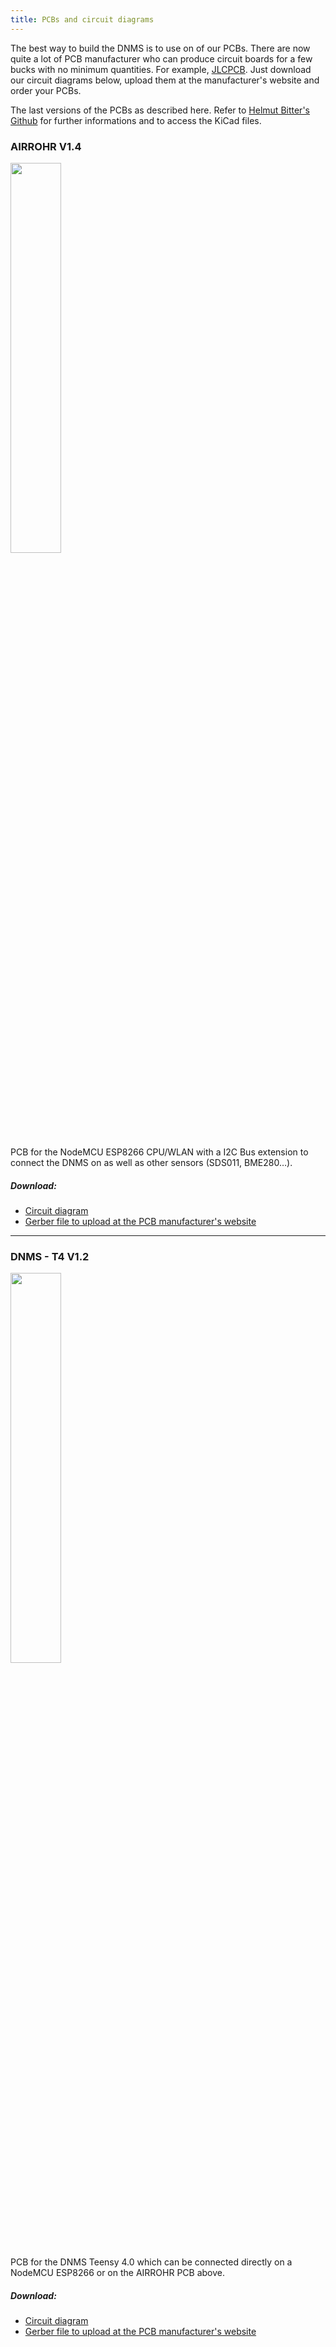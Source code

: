 ```yaml
---
title: PCBs and circuit diagrams
---
```


The best way to build the DNMS is to use on of our PCBs.
There are now quite a lot of PCB manufacturer who can produce circuit boards for a few bucks with no minimum quantities. For example, [JLCPCB](https://jlcpcb.com/).
Just download our circuit diagrams below, upload them at the manufacturer's website and order your PCBs. 

The last versions of the PCBs as described here. Refer to [Helmut Bitter's Github](https://github.com/hbitter/DNMS/tree/master/PCBs) for further informations and to access the KiCad files.

### AIRROHR V1.4
<img src="../docs/dnms/airrohr-PCB.jpg" style="display: block; width:40%;margin: 1em 0"/>
PCB for the NodeMCU ESP8266 CPU/WLAN with a I2C Bus extension to connect the DNMS on as well as other sensors (SDS011, BME280…).


##### Download:
* [Circuit diagram](../docs/dnms/airrohr-PCB-circuit-diagram.pdf)
* [Gerber file to upload at the PCB manufacturer's website](https://github.com/hbitter/DNMS/blob/master/PCBs/Airrohr%20PCB/Airrohr%20PCB%20V1.2%20Gerber.zip)

---

### DNMS - T4 V1.2
<img src="../docs/dnms/dnms-noise-measuring-teensy-4.jpg" style="display: block;width:40%; margin: 1em 0"/>
PCB for the DNMS Teensy 4.0 which can be connected directly on a NodeMCU ESP8266 or on the AIRROHR PCB above.


##### Download:
* [Circuit diagram](../docs/dnms/dnms-noise-measuring-teensy-40-NodeMCU-circuit-diagram.pdf)
* [Gerber file to upload at the PCB manufacturer's website](https://github.com/hbitter/DNMS/blob/master/PCBs/DNMS%20-%20T4/DNMS_V1.2_T4.zip)

